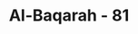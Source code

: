 ---
title: "Al-Baqarah - 81"
no: 81
arabic_no: ٨١
ayah: بَلٰى مَنْ كَسَبَ سَيِّئَةً وَّاَحَاطَتْ بِهٖ خَطِيْۤـَٔتُهٗ فَاُولٰۤىِٕكَ اَصْحٰبُ النَّارِ ۚ هُمْ فِيْهَا خٰلِدُوْنَ 
translation: "Bukan demikian! Barangsiapa berbuat keburukan, dan dosanya telah menenggelamkannya, maka mereka itu penghuni neraka. Mereka kekal di dalamnya."
tafsir: "Pada ayat ini dengan tegas Allah menyatakan tidak benar sama sekali apa yang mereka katakan itu. Bahkan api akan membakar diri mereka dan orang-orang lain dalam waktu yang lama sesuai dengan dosa mereka. Dosa di sini ialah dosa mempersekutukan Allah. Maka orang yang mempersekutukan Allah dan orang-orang kafir kekal di dalam neraka.\n\nSebagian ulama berpendapat bahwa yang dimaksud dengan dosa di sini ialah kesalahan pada umumnya. Mereka berpendapat bahwa yang dimaksud dengan kekal di sini ialah mendekam dalam neraka dalam waktu yang lama sampai batas waktu yang telah dikehendaki Allah. Orang yang berbuat maksiat dan mengerjakan dosa-dosa besar, dia mendekam di dalam neraka beberapa lama waktunya, kemudian keluar dari neraka, kapan Allah menghendakinya. Apabila manusia bertobat dengan jujur atas segala macam dosa dan meninggalkan dengan sungguh-sungguh dosa-dosanya itu, maka dirinya tidak akan diliputi oleh kesalahan-kesalahan dan jiwanya tidak akan berkarat dengan kesalahan-kesalahan itu."
---